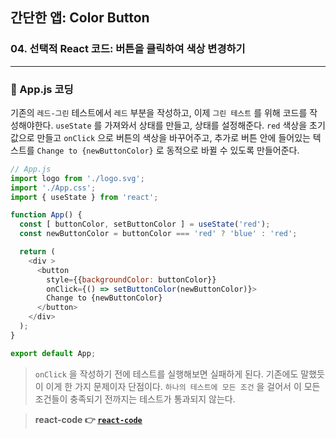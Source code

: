 ## 간단한 앱: Color Button

### 04. 선택적 React 코드: 버튼을 클릭하여 색상 변경하기
---------------------------------------------

### 📌 App.js 코딩

기존의 `레드-그린` 테스트에서 `레드` 부분을 작성하고, 이제 `그린 테스트` 를 위해 코드를 작성해야한다.
`useState` 를 가져와서 상태를 만들고, 상태를 설정해준다.
`red` 색상을 초기값으로 만들고 `onClick` 으로 버튼의 색상을 바꾸어주고, 추가로 버튼 안에 들어있는 텍스트를 `Change to {newButtonColor}` 로 동적으로 바뀔 수 있도록 만들어준다.

```js
// App.js
import logo from './logo.svg';
import './App.css';
import { useState } from 'react';

function App() {
  const [ buttonColor, setButtonColor ] = useState('red');
  const newButtonColor = buttonColor === 'red' ? 'blue' : 'red';

  return (
    <div >
      <button 
        style={{backgroundColor: buttonColor}}
        onClick={() => setButtonColor(newButtonColor)}>
        Change to {newButtonColor}
      </button>
    </div>
  );
}

export default App;
```

> `onClick` 을 작성하기 전에 테스트를 실행해보면 실패하게 된다.
기존에도 말했듯이 이게 한 가지 문제이자 단점이다. `하나의 테스트에 모든 조건` 을 걸어서 이 모든 조건들이 충족되기 전까지는 테스트가 통과되지 않는다. 

> **react-code 👉 [`react-code`]**

[`react-code`]: https://github.com/bonnie/udemy-TESTING-LIBRARY/tree/main/react-code/2-01-LECTURE-click-button-to-change-color